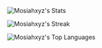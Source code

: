 ![Mosiahxyz's Stats](https://github-readme-stats.vercel.app/api?username=Mosiahxyz&theme=graywhite&show_icons=true&hide_border=true&count_private=true)

![Mosiahxyz's Streak](https://github-readme-streak-stats.herokuapp.com/?user=Mosiahxyz&theme=graywhite&hide_border=true)

![Mosiahxyz's Top Languages](https://github-readme-stats.vercel.app/api/top-langs/?username=Mosiahxyz&theme=graywhite&show_icons=true&hide_border=true&layout=compact)
